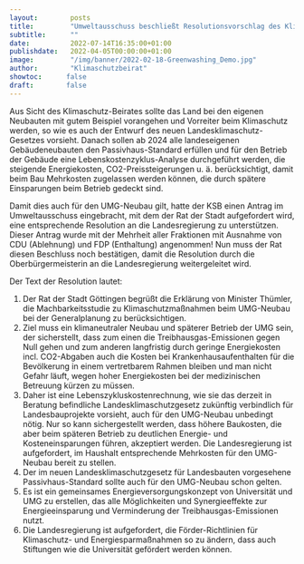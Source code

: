 ```yaml
---
layout:        posts
title:         "Umweltausschuss beschließt Resolutionsvorschlag des Klimaschutz-Beirates zum klimaneutralen UMG-Neubau"
subtitle:      ""
date:          2022-07-14T16:35:00+01:00
publishdate:   2022-04-05T00:00:00+01:00
image:         "/img/banner/2022-02-18-Greenwashing_Demo.jpg"
author:        "Klimaschutzbeirat"
showtoc:      false
draft:        false
---
```


Aus Sicht des Klimaschutz-Beirates sollte das Land bei den eigenen Neubauten mit gutem Beispiel vorangehen und Vorreiter beim Klimaschutz werden, so wie es auch der Entwurf des neuen Landesklimaschutz-Gesetzes vorsieht. Danach sollen ab 2024 alle landeseigenen Gebäudeneubauten den Passivhaus-Standard erfüllen und für den Betrieb der Gebäude eine Lebenskostenzyklus-Analyse durchgeführt werden, die steigende Energiekosten, CO2-Preissteigerungen u. ä. berücksichtigt, damit beim Bau Mehrkosten zugelassen werden können, die durch spätere Einsparungen beim Betrieb gedeckt sind.

Damit dies auch für den UMG-Neubau gilt, hatte der KSB einen Antrag im Umweltausschuss eingebracht, mit dem der Rat der Stadt aufgefordert wird, eine entsprechende Resolution an die Landesregierung zu unterstützen. Dieser Antrag wurde mit der Mehrheit aller Fraktionen mit Ausnahme von CDU (Ablehnung) und FDP (Enthaltung) angenommen! Nun muss der Rat diesen Beschluss noch bestätigen, damit die Resolution durch die Oberbürgermeisterin an die Landesregierung weitergeleitet wird.

Der Text der Resolution lautet: 


1. Der Rat der Stadt Göttingen begrüßt die Erklärung von Minister Thümler, die Machbarkeitsstudie zu Klimaschutzmaßnahmen beim UMG-Neubau bei der Generalplanung zu berücksichtigen.
2. Ziel muss ein klimaneutraler Neubau und späterer Betrieb der UMG sein, der sicherstellt, dass zum einen die Treibhausgas-Emissionen gegen Null gehen und zum anderen langfristig durch geringe Energiekosten incl. CO2-Abgaben auch die Kosten bei Krankenhausaufenthalten für die Bevölkerung in einem vertretbarem Rahmen bleiben und man nicht Gefahr  läuft, wegen hoher Energiekosten bei der medizinischen Betreuung kürzen zu müssen.
3. Daher ist eine Lebenszykluskostenrechnung, wie sie das derzeit in Beratung befindliche Landesklimaschutzgesetz zukünftig verbindlich für Landesbauprojekte vorsieht, auch für den UMG-Neubau unbedingt nötig. Nur so kann sichergestellt werden, dass höhere Baukosten, die aber beim späteren Betrieb zu deutlichen Energie- und Kosteneinsparungen führen, akzeptiert werden. Die Landesregierung ist aufgefordert, im Haushalt entsprechende Mehrkosten für den UMG-Neubau bereit zu stellen.
4. Der im neuen Landesklimaschutzgesetz für Landesbauten vorgesehene Passivhaus-Standard sollte auch für den UMG-Neubau schon gelten.
5. Es ist ein gemeinsames Energieversorgungskonzept von Universität und UMG zu erstellen, das alle Möglichkeiten und Synergieeffekte zur Energieeinsparung und Verminderung der Treibhausgas-Emissionen nutzt. 
6. Die Landesregierung ist aufgefordert, die Förder-Richtlinien für Klimaschutz- und Energiesparmaßnahmen so zu ändern, dass auch Stiftungen wie die Universität gefördert werden können. 

